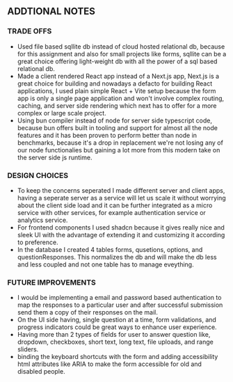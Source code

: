 ## ADDTIONAL NOTES
### TRADE OFFS
- Used file based sqllite db instead of cloud hosted relational db, because for this assignment and also for small projects like forms, sqllite can be a great choice offering light-weight db with all the power of a sql based relational db.
- Made a client rendered React app instead of a Next.js app, Next.js is a great choice for building and nowadays a defacto for building React applications, I used plain simple React + Vite setup because the form app is only a single page application and won't involve complex routing, caching, and server side rendering which next has to offer for a more complex or large scale project.
- Using bun compiler instead of node for server side typescript code, because bun offers built in tooling and support for almost all the node features and it has been proven to perform better than node in benchmarks, because it's a drop in replacement we're not losing any of our node functionalies but gaining a lot more from this modern take on the server side js runtime.

### DESIGN CHOICES
- To keep the concerns seperated I made different server and client apps, having a seperate server as a service will let us scale it without worrying about the client side load and it can be further integrated as a micro service with other services, for example authentication service or analytics service.
- For frontend components I used shadcn because it gives really nice and sleek UI with the advantage of extending it and customizing it according to preference.
- In the database I created 4 tables forms, qusetions, options, and questionResponses. This normalizes the db and will make the db less and less coupled and not one table has to manage eveything.

### FUTURE IMPROVEMENTS
- I would be implementing a email and password based authentication to map the responses to a particular user and after successful submission send them a copy of their responses on the mail.
- On the UI side having, single question at a time, form validations, and progress indicators could be great ways to enhance user experience.
- Having more than 2 types of fields for user to answer question like, dropdown, checkboxes, short text, long text, file uploads, and range sliders.
- binding the keyboard shortcuts with the form and adding accessibility html attributes like ARIA to make the form accessible for old and disabled people.
